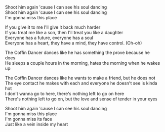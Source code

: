 Shoot him again 'cause I can see his soul dancing  
Shoot him again 'cause I can see his soul dancing  
I'm gonna miss this place

If you give it to me I'll give it back much harder  
If you treat me like a son, then I'll treat you like a daughter  
Everyone has a future, everyone has a soul  
Everyone has a heart, they have a mind, they have control. (Oh-oh)

The Coffin Dancer dances like he has something the prove because he does  
He sleeps a couple hours in the morning, hates the morning when he wakes up

The Coffin Dancer dances like he wants to make a friend, but he does not  
The eye contact he makes with each and everyone he doesn't see is kinda hot  
I don't wanna go to here, there's nothing left to go on here  
There's nothing left to go on, but the love and sense of tender in your eyes

Shoot him again 'cause I can see his soul dancing  
I'm gonna miss this place  
I'm gonna miss its face  
Just like a vein inside my heart
